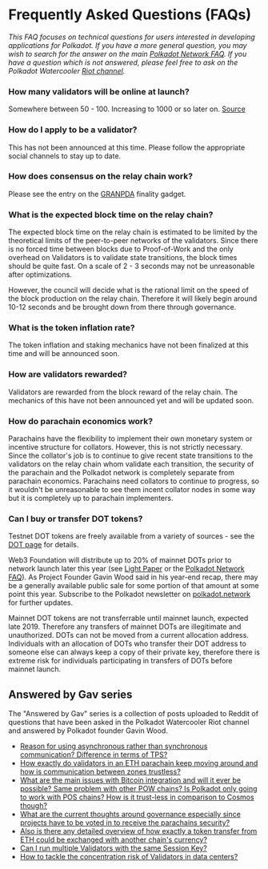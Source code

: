 # Frequently Asked Questions (FAQs)

_This FAQ focuses on technical questions for users interested in developing applications for Polkadot.  If you have a more general question, you may wish to search for the answer on the main [Polkadot Network FAQ](https://polkadot.network/faq).  If you have a question which is not answered, please feel free to ask on the Polkadot Watercooler [Riot channel](https://riot.im/app/#/room/#polkadot-watercooler:matrix.org)._

### How many validators will be online at launch?

Somewhere between 50 - 100. Increasing to 1000 or so later on. [Source](https://youtu.be/IRc5Jma_eH8?t=1630) 

### How do I apply to be a validator?

This has not been announced at this time. Please follow the appropriate
social channels to stay up to date.

### How does consensus on the relay chain work?

Please see the entry on the [GRANPDA](./consensus.md#grandpa-finality-gadget) finality gadget.

### What is the expected block time on the relay chain?

The expected block time on the relay chain is estimated to be limited
by the theoretical limits of the peer-to-peer networks of the validators.
Since there is no forced time between blocks due to Proof-of-Work and the only
overhead on Validators is to validate state transitions, the block times should
be quite fast. On a scale of 2 - 3 seconds may not be unreasonable after optimizations.

However, the council will decide what is the rational limit on the speed of the block production on the relay chain. Therefore it will likely begin around 10-12 seconds and be brought down from there through governance.

### What is the token inflation rate?

The token inflation and staking mechanics have not been finalized at this
time and will be announced soon.

### How are validators rewarded?

Validators are rewarded from the block reward of the relay chain. The mechanics of this
have not been announced yet and will be updated soon.

### How do parachain economics work?

Parachains have the flexibility to implement their own monetary system or
incentive structure for collators. However, this is not strictly necessary.
Since the collator's job is to continue to give recent state transitions to 
the validators on the relay chain whom validate each transition, the security
of the parachain and the Polkadot network is completely separate from parachain
economics. Parachains need collators to continue to progress, so it wouldn't be
unreasonable to see them incent collator nodes in some way but it is completely
up to parachain implementers.


### Can I buy or transfer DOT tokens?

Testnet DOT tokens are freely available from a variety of sources - see the [DOT page](./DOT.md) for details.

Web3 Foundation will distribute up to 20% of mainnet DOTs prior to network launch later this year (see [Light Paper](https://polkadot.network/Polkadot-lightpaper.pdf) or the [Polkadot Network FAQ](https://polkadot.network/faq/)). As Project Founder Gavin Wood said in his year-end recap, there may be a generally available public sale for some portion of that amount at some point this year. Subscribe to the Polkadot newsletter on [polkadot.network](https://polkadot.network/) for further updates.

Mainnet DOT tokens are not transferrable until mainnet launch, expected late 2019. Therefore any transfers of mainnet DOTs are illegitimate and unauthorized. DOTs can not be moved from a current allocation address. Individuals with an allocation of DOTs who transfer their DOT address to someone else can always keep a copy of their private key, therefore there is extreme risk for individuals participating in transfers of DOTs before mainnet launch.

## Answered by Gav series

The "Answered by Gav" series is a collection of posts uploaded to Reddit of questions that have been asked in the Polkadot Watercooler Riot channel and answered by Polkadot founder Gavin Wood.

- [Reason for using asynchronous rather than synchronous communication? Difference in terms of TPS?](https://www.reddit.com/r/dot/comments/b87d96/answered_by_gav_reason_for_using_asynchronous/)
- [How exactly do validators in an ETH parachain keep moving around and how is communication between zones trustless?](https://www.reddit.com/r/dot/comments/b87awr/answered_by_gav_how_exactly_do_validators_in_an/)
- [What are the main issues with Bitcoin integration and will it ever be possible? Same problem with other POW chains? Is Polkadot only going to work with POS chains? How is it trust-less in comparison to Cosmos though?](https://www.reddit.com/r/dot/comments/b87bua/answered_by_gav_what_are_the_main_issues_with/)
- [What are the current thoughts around governance especially since projects have to be voted in to receive the parachains security?](https://www.reddit.com/r/dot/comments/b87cjz/answered_by_gav_what_are_the_current_thoughts/)
- [Also is there any detailed overview of how exactly a token transfer from ETH could be exchanged with another chain's currency?](https://www.reddit.com/r/dot/comments/b87ds8/answered_by_gav_also_is_there_any_detailed/)
- [Can I run multiple Validators with the same Session Key?](https://www.reddit.com/r/dot/comments/bcqrx9/answered_by_gav_can_i_run_multiple_validators/)
- [How to tackle the concentration risk of Validators in data centers?](https://www.reddit.com/r/dot/comments/bcqwit/answered_by_gav_how_to_tackle_the_concentration/)
